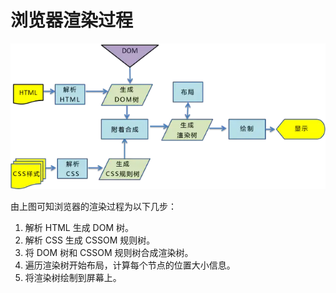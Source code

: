 # 浏览器渲染过程

<img src="./assets/webkit渲染引擎流程.png">

由上图可知浏览器的渲染过程为以下几步：

1. 解析 HTML 生成 DOM 树。
2. 解析 CSS 生成 CSSOM 规则树。
3. 将 DOM 树和 CSSOM 规则树合成渲染树。
4. 遍历渲染树开始布局，计算每个节点的位置大小信息。
5. 将渲染树绘制到屏幕上。
